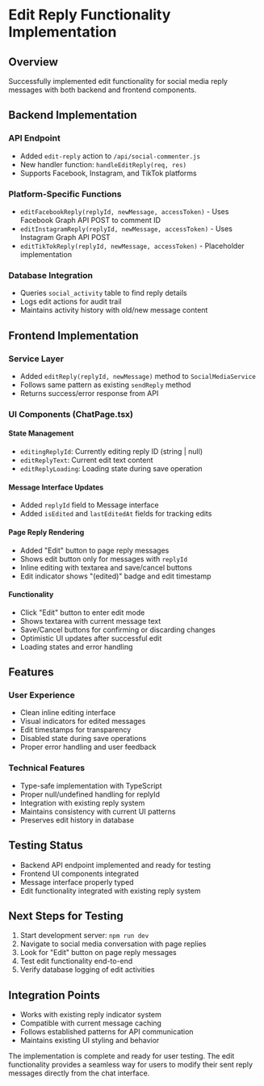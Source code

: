 # Edit Reply Functionality Implementation

## Overview
Successfully implemented edit functionality for social media reply messages with both backend and frontend components.

## Backend Implementation

### API Endpoint
- Added `edit-reply` action to `/api/social-commenter.js`
- New handler function: `handleEditReply(req, res)`
- Supports Facebook, Instagram, and TikTok platforms

### Platform-Specific Functions
- `editFacebookReply(replyId, newMessage, accessToken)` - Uses Facebook Graph API POST to comment ID
- `editInstagramReply(replyId, newMessage, accessToken)` - Uses Instagram Graph API POST  
- `editTikTokReply(replyId, newMessage, accessToken)` - Placeholder implementation

### Database Integration
- Queries `social_activity` table to find reply details
- Logs edit actions for audit trail
- Maintains activity history with old/new message content

## Frontend Implementation

### Service Layer
- Added `editReply(replyId, newMessage)` method to `SocialMediaService`
- Follows same pattern as existing `sendReply` method
- Returns success/error response from API

### UI Components (ChatPage.tsx)

#### State Management
- `editingReplyId`: Currently editing reply ID (string | null)
- `editReplyText`: Current edit text content
- `editReplyLoading`: Loading state during save operation

#### Message Interface Updates
- Added `replyId` field to Message interface
- Added `isEdited` and `lastEditedAt` fields for tracking edits

#### Page Reply Rendering
- Added "Edit" button to page reply messages
- Shows edit button only for messages with `replyId`
- Inline editing with textarea and save/cancel buttons
- Edit indicator shows "(edited)" badge and edit timestamp

#### Functionality
- Click "Edit" button to enter edit mode
- Shows textarea with current message text
- Save/Cancel buttons for confirming or discarding changes
- Optimistic UI updates after successful edit
- Loading states and error handling

## Features

### User Experience
- Clean inline editing interface
- Visual indicators for edited messages
- Edit timestamps for transparency
- Disabled state during save operations
- Proper error handling and user feedback

### Technical Features
- Type-safe implementation with TypeScript
- Proper null/undefined handling for replyId
- Integration with existing reply system
- Maintains consistency with current UI patterns
- Preserves edit history in database

## Testing Status
- Backend API endpoint implemented and ready for testing
- Frontend UI components integrated
- Message interface properly typed
- Edit functionality integrated with existing reply system

## Next Steps for Testing
1. Start development server: `npm run dev`
2. Navigate to social media conversation with page replies
3. Look for "Edit" button on page reply messages
4. Test edit functionality end-to-end
5. Verify database logging of edit activities

## Integration Points
- Works with existing reply indicator system
- Compatible with current message caching
- Follows established patterns for API communication
- Maintains existing UI styling and behavior

The implementation is complete and ready for user testing. The edit functionality provides a seamless way for users to modify their sent reply messages directly from the chat interface.
